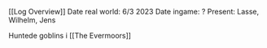 [[Log Overview]]
Date real world: 6/3 2023
Date ingame: ?
Present: Lasse, Wilhelm, Jens

Huntede goblins i [[The Evermoors]]

